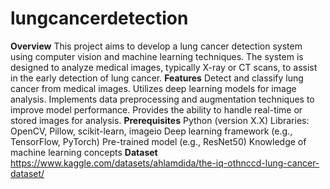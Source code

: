 # lungcancerdetection
**Overview**
This project aims to develop a lung cancer detection system using computer vision and machine learning techniques. The system is designed to analyze medical images, typically X-ray or CT scans, to assist in the early detection of lung cancer.
**Features**
Detect and classify lung cancer from medical images.
Utilizes deep learning models for image analysis.
Implements data preprocessing and augmentation techniques to improve model performance.
Provides the ability to handle real-time or stored images for analysis.
**Prerequisites**
Python (version X.X)
Libraries: OpenCV, Pillow, scikit-learn, imageio
Deep learning framework (e.g., TensorFlow, PyTorch)
Pre-trained model (e.g., ResNet50)
Knowledge of machine learning concepts
**Dataset**
https://www.kaggle.com/datasets/ahlamdida/the-iq-othnccd-lung-cancer-dataset/
